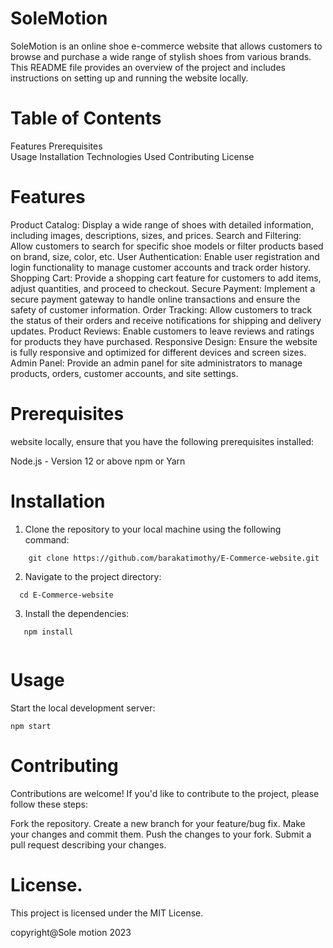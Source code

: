 # SoleMotion

SoleMotion is an online shoe e-commerce website that allows customers to browse and purchase a wide range of stylish shoes from various brands. This README file provides an overview of the project and includes instructions on setting up and running the website locally. 

# Table of Contents
Features
Prerequisites   
Usage
Installation
Technologies Used
Contributing
License

# Features

Product Catalog: Display a wide range of shoes with detailed information, including images, descriptions, sizes, and prices.
Search and Filtering: Allow customers to search for specific shoe models or filter products based on brand, size, color, etc.
User Authentication: Enable user registration and login functionality to manage customer accounts and track order history.
Shopping Cart: Provide a shopping cart feature for customers to add items, adjust quantities, and proceed to checkout.
Secure Payment: Implement a secure payment gateway to handle online transactions and ensure the safety of customer information.
Order Tracking: Allow customers to track the status of their orders and receive notifications for shipping and delivery updates.
Product Reviews: Enable customers to leave reviews and ratings for products they have purchased.
Responsive Design: Ensure the website is fully responsive and optimized for different devices and screen sizes.
Admin Panel: Provide an admin panel for site administrators to manage products, orders, customer accounts, and site settings.


# Prerequisites

 website locally, ensure that you have the following prerequisites installed:

Node.js - Version 12 or above
npm or Yarn
# Installation

1. Clone the repository to your local machine using the following command:
``` 
    git clone https://github.com/barakatimothy/E-Commerce-website.git 

```

2. Navigate to the project directory:

 ```
   cd E-Commerce-website
 
 ```

3. Install the dependencies:
``` 
   npm install 
   
```

# Usage
Start the local development server:

```
npm start

```

# Contributing

Contributions are welcome! If you'd like to contribute to the project, please follow these steps:

Fork the repository.
Create a new branch for your feature/bug fix.
Make your changes and commit them.
Push the changes to your fork.
Submit a pull request describing your changes.

# License.

This project is licensed under the MIT License.

copyright@Sole motion 2023
